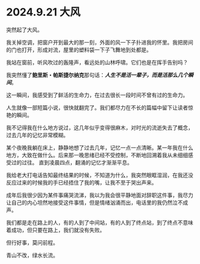 # 2024.9.21 大风

突然起了大风。

我关掉空调，把窗户开到最大的那一刻，外面的风一下子扑进我的怀里。我把房间的门也打开，形成对流，屋里的塑料袋一下子飞舞地到处都是。

我站在窗前，听风吹过的轰隆声，看远处的山林呼啸。它们也是在挥手告别吗？

我突然懂了**鲍里斯・帕斯捷尔纳克**那句话：***人生不是活一辈子，而是活那么几个瞬间***。

这一瞬间，我感受到了鲜活的生命力，在过去很长一段时间不曾有过的生命力。

人生就像一部短篇小说，很快就翻完了。我们都尽力在不长的篇幅中留下让读者惊艳的瞬间。

我不记得我在什么地方说过，这几年似乎变得很麻木，对时光的流逝失去了概念，过去几年的记忆非常模糊。

某个夜晚我躺在床上，静静地想了过去几年，记忆一点一点清晰。某一年我在什么地方，大致在做什么。后来那一晚思绪已经不受控制，不断地回溯着我从未细细感受过的过往。
直到凌晨四点，翻涌的记忆才渐渐平息。

我给老大打电话告知最终结果的时候，不知道为什么，我突然眼眶湿润，在我还没反应过来的时候我的手已经捂住了我的嘴，让我不至于哭出声来。

成年后我很少因为某件事痛哭流涕，我以为我会很平静地面对辞职这件事，我尽力让自己的内心坦然地接受这件事情，但是情绪汹涌而出，电话里的我仍然泣不成声。

我们都是走在路上的人，有的人到了中间站，有的人到了终点站，到了终点不意味着成功，但只要在路上，我们就没有失败。

但行好事，莫问前程。

青山不改，绿水长流。